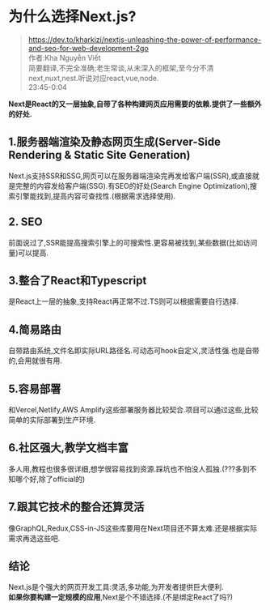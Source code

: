 # 为什么选择Next.js?

> https://dev.to/kharkizi/nextjs-unleashing-the-power-of-performance-and-seo-for-web-development-2go  
> 作者:Kha Nguyễn Viết  
> 简要翻译,不完全准确;老生常谈,从未深入的框架,至今分不清next,nuxt,nest.听说对应react,vue,node.  
> 23:45-0:04

**Next是React的又一层抽象,自带了各种构建网页应用需要的依赖.提供了一些额外的好处.**  

## 1.服务器端渲染及静态网页生成(Server-Side Rendering & Static Site Generation)
Next.js支持SSR和SSG,网页可以在服务器端渲染完再发给客户端(SSR),或直接就是完整的内容发给客户端(SSG).有SEO的好处(Search Engine Optimization),搜索引擎能找到,提高内容可查找性.(根据需求选择使用).  

## 2. SEO
前面说过了,SSR能提高搜索引擎上的可搜索性.更容易被找到,某些数据(比如访问量)可以提高.

## 3.整合了React和Typescript
是React上一层的抽象,支持React再正常不过.TS则可以根据需要自行选择.

## 4.简易路由
自带路由系统,文件名即实际URL路径名.可动态可hook自定义,灵活性强.也是自带的,会用就很有用.

## 5.容易部署
和Vercel,Netlify,AWS Amplify这些部署服务器比较契合.项目可以通过这些,比较简单的实际部署到生产环境.

## 6.社区强大,教学文档丰富
多人用,教程也很多很详细,想学很容易找到资源.踩坑也不怕没人孤独.(???多到不知哪个好,除了official的)

## 7.跟其它技术的整合还算灵活
像GraphQL,Redux,CSS-in-JS这些库要用在Next项目还不算太难.还是根据实际需求再选这些吧.

## 结论
Next.js是个强大的网页开发工具:灵活,多功能,为开发者提供巨大便利.  
**如果你要构建一定规模的应用**,Next是个不错选择.(不是绑定React了吗?)